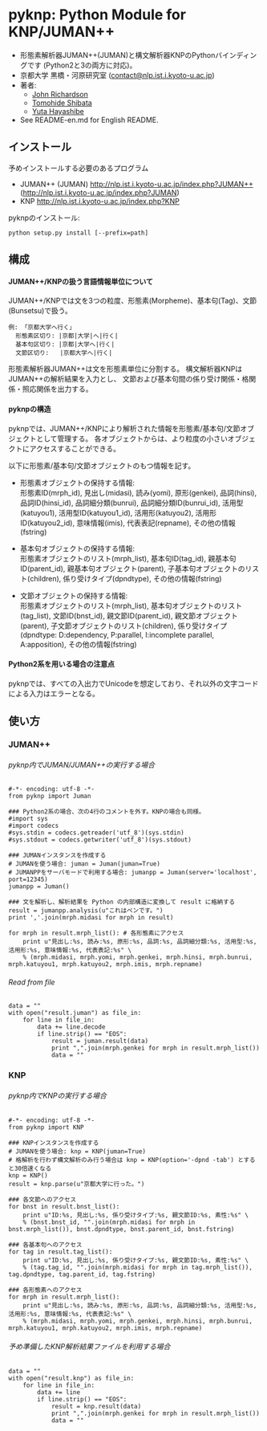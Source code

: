 # pyknp: Python Module for KNP/JUMAN++

- 形態素解析器JUMAN++(JUMAN)と構文解析器KNPのPythonバインディングです (Python2と3の両方に対応)。
- 京都大学 黒橋・河原研究室 (contact@nlp.ist.i.kyoto-u.ac.jp)
- 著者:
    - [John Richardson](john@nlp.ist.i.kyoto-u.ac.jp)
    - [Tomohide Shibata](shibata@i.kyoto-u.ac.jp)
    - [Yuta Hayashibe](yuta-h@i.kyoto-u.ac.jp)
- See README-en.md for English README.

## インストール
予めインストールする必要のあるプログラム
- JUMAN++ (JUMAN) http://nlp.ist.i.kyoto-u.ac.jp/index.php?JUMAN++ (http://nlp.ist.i.kyoto-u.ac.jp/index.php?JUMAN)
- KNP http://nlp.ist.i.kyoto-u.ac.jp/index.php?KNP

pyknpのインストール:
```
python setup.py install [--prefix=path]
```

## 構成

#### JUMAN++/KNPの扱う言語情報単位について
JUMAN++/KNPでは文を3つの粒度、形態素(Morpheme)、基本句(Tag)、文節(Bunsetsu)で扱う。
```
例: 「京都大学へ行く」
  形態素区切り: |京都|大学|へ|行く|
  基本句区切り: |京都|大学へ|行く|
  文節区切り:   |京都大学へ|行く|
```
形態素解析器JUMAN++は文を形態素単位に分割する。
構文解析器KNPはJUMAN++の解析結果を入力とし、
文節および基本句間の係り受け関係・格関係・照応関係を出力する。


#### pyknpの構造
pyknpでは、JUMAN++/KNPにより解析された情報を形態素/基本句/文節オブジェクトとして管理する。
各オブジェクトからは、より粒度の小さいオブジェクトにアクセスすることができる。

以下に形態素/基本句/文節オブジェクトのもつ情報を記す。
- 形態素オブジェクトの保持する情報:  
    形態素ID(mrph_id), 見出し(midasi), 読み(yomi), 原形(genkei), 品詞(hinsi), 品詞ID(hinsi_id),
    品詞細分類(bunrui), 品詞細分類ID(bunrui_id), 活用型(katuyou1), 活用型ID(katuyou1_id), 
    活用形(katuyou2), 活用形ID(katuyou2_id), 意味情報(imis), 代表表記(repname), その他の情報(fstring)

- 基本句オブジェクトの保持する情報:  
    形態素オブジェクトのリスト(mrph_list), 基本句ID(tag_id),
    親基本句ID(parent_id), 親基本句オブジェクト(parent), 
    子基本句オブジェクトのリスト(children),
    係り受けタイプ(dpndtype), その他の情報(fstring)

- 文節オブジェクトの保持する情報:  
    形態素オブジェクトのリスト(mrph_list), 基本句オブジェクトのリスト(tag_list), 
    文節ID(bnst_id), 親文節ID(parent_id), 親文節オブジェクト(parent), 子文節オブジェクトのリスト(children),
    係り受けタイプ(dpndtype: D:dependency, P:parallel, I:incomplete parallel, A:apposition), 
    その他の情報(fstring)

#### Python2系を用いる場合の注意点
pyknpでは、すべての入出力でUnicodeを想定しており、それ以外の文字コードによる入力はエラーとなる。




## 使い方
### JUMAN++
###### pyknp内でJUMAN/JUMAN++の実行する場合  
    #-*- encoding: utf-8 -*-
    from pyknp import Juman

    ### Python2系の場合、次の4行のコメントを外す。KNPの場合も同様。
    #import sys
    #import codecs
    #sys.stdin = codecs.getreader('utf_8')(sys.stdin)
    #sys.stdout = codecs.getwriter('utf_8')(sys.stdout)
    
    ### JUMANインスタンスを作成する
    # JUMANを使う場合: juman = Juman(juman=True)
    # JUMANPPをサーバモードで利用する場合: jumanpp = Juman(server='localhost', port=12345)
    jumanpp = Juman()   

    ### 文を解析し、解析結果を Python の内部構造に変換して result に格納する
    result = jumanpp.analysis(u"これはペンです。")  
    print ','.join(mrph.midasi for mrph in result)
    
    for mrph in result.mrph_list(): # 各形態素にアクセス
        print u"見出し:%s, 読み:%s, 原形:%s, 品詞:%s, 品詞細分類:%s, 活用型:%s, 活用形:%s, 意味情報:%s, 代表表記:%s" \
        % (mrph.midasi, mrph.yomi, mrph.genkei, mrph.hinsi, mrph.bunrui, mrph.katuyou1, mrph.katuyou2, mrph.imis, mrph.repname)

###### Read from file
    data = ""
    with open("result.juman") as file_in:
        for line in file_in:
            data += line.decode
            if line.strip() == "EOS":
                result = juman.result(data)
                print ",".join(mrph.genkei for mrph in result.mrph_list())
                data = ""

### KNP
###### pyknp内でKNPの実行する場合  
    #-*- encoding: utf-8 -*-
    from pyknp import KNP
    
    ### KNPインスタンスを作成する
    # JUMANを使う場合: knp = KNP(juman=True)
    # 格解析を行わず構文解析のみ行う場合は knp = KNP(option='-dpnd -tab') とすると30倍速くなる
    knp = KNP()     
    result = knp.parse(u"京都大学に行った。")
    
    ### 各文節へのアクセス
    for bnst in result.bnst_list():
        print u"ID:%s, 見出し:%s, 係り受けタイプ:%s, 親文節ID:%s, 素性:%s" \
        % (bnst.bnst_id, "".join(mrph.midasi for mrph in bnst.mrph_list()), bnst.dpndtype, bnst.parent_id, bnst.fstring)
    
    ### 各基本句へのアクセス
    for tag in result.tag_list():
        print u"ID:%s, 見出し:%s, 係り受けタイプ:%s, 親文節ID:%s, 素性:%s" \
        % (tag.tag_id, "".join(mrph.midasi for mrph in tag.mrph_list()), tag.dpndtype, tag.parent_id, tag.fstring)
    
    ### 各形態素へのアクセス
    for mrph in result.mrph_list():
        print u"見出し:%s, 読み:%s, 原形:%s, 品詞:%s, 品詞細分類:%s, 活用型:%s, 活用形:%s, 意味情報:%s, 代表表記:%s" \
        % (mrph.midasi, mrph.yomi, mrph.genkei, mrph.hinsi, mrph.bunrui, mrph.katuyou1, mrph.katuyou2, mrph.imis, mrph.repname)


###### 予め準備したKNP解析結果ファイルを利用する場合
    data = ""
    with open("result.knp") as file_in:
        for line in file_in:
            data += line
            if line.strip() == "EOS":
                result = knp.result(data)
                print ",".join(mrph.genkei for mrph in result.mrph_list())
                data = ""


